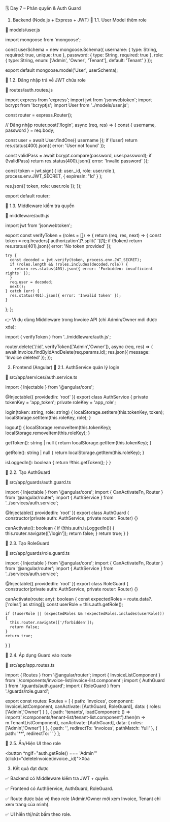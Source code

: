 🗓 Day 7 – Phân quyền & Auth Guard
1. Backend (Node.js + Express + JWT)
📌 1.1. User Model thêm role

📂 models/user.js

import mongoose from 'mongoose';

const userSchema = new mongoose.Schema({
  username: { type: String, required: true, unique: true },
  password: { type: String, required: true },
  role: { type: String, enum: ['Admin', 'Owner', 'Tenant'], default: 'Tenant' }
});

export default mongoose.model('User', userSchema);

📌 1.2. Đăng nhập trả về JWT chứa role

📂 routes/auth.routes.js

import express from 'express';
import jwt from 'jsonwebtoken';
import bcrypt from 'bcryptjs';
import User from '../models/user.js';

const router = express.Router();

// Đăng nhập
router.post('/login', async (req, res) => {
  const { username, password } = req.body;

  const user = await User.findOne({ username });
  if (!user) return res.status(400).json({ error: 'User not found' });

  const validPass = await bcrypt.compare(password, user.password);
  if (!validPass) return res.status(400).json({ error: 'Invalid password' });

  const token = jwt.sign(
    { id: user._id, role: user.role },
    process.env.JWT_SECRET,
    { expiresIn: '1d' }
  );

  res.json({ token, role: user.role });
});

export default router;

📌 1.3. Middleware kiểm tra quyền

📂 middleware/auth.js

import jwt from 'jsonwebtoken';

export const verifyToken = (roles = []) => {
  return (req, res, next) => {
    const token = req.headers['authorization']?.split(' ')[1];
    if (!token) return res.status(401).json({ error: 'No token provided' });

    try {
      const decoded = jwt.verify(token, process.env.JWT_SECRET);
      if (roles.length && !roles.includes(decoded.role)) {
        return res.status(403).json({ error: 'Forbidden: insufficient rights' });
      }
      req.user = decoded;
      next();
    } catch (err) {
      res.status(401).json({ error: 'Invalid token' });
    }
  };
};


👉 Ví dụ dùng Middleware trong Invoice API (chỉ Admin/Owner mới được xóa):

import { verifyToken } from '../middleware/auth.js';

router.delete('/:id', verifyToken(['Admin','Owner']), async (req, res) => {
  await Invoice.findByIdAndDelete(req.params.id);
  res.json({ message: 'Invoice deleted' });
});

2. Frontend (Angular)
📌 2.1. AuthService quản lý login

📂 src/app/services/auth.service.ts

import { Injectable } from '@angular/core';

@Injectable({ providedIn: 'root' })
export class AuthService {
  private tokenKey = 'app_token';
  private roleKey = 'app_role';

  login(token: string, role: string) {
    localStorage.setItem(this.tokenKey, token);
    localStorage.setItem(this.roleKey, role);
  }

  logout() {
    localStorage.removeItem(this.tokenKey);
    localStorage.removeItem(this.roleKey);
  }

  getToken(): string | null {
    return localStorage.getItem(this.tokenKey);
  }

  getRole(): string | null {
    return localStorage.getItem(this.roleKey);
  }

  isLoggedIn(): boolean {
    return !!this.getToken();
  }
}

📌 2.2. Tạo AuthGuard

📂 src/app/guards/auth.guard.ts

import { Injectable } from '@angular/core';
import { CanActivateFn, Router } from '@angular/router';
import { AuthService } from '../services/auth.service';

@Injectable({ providedIn: 'root' })
export class AuthGuard {
  constructor(private auth: AuthService, private router: Router) {}

  canActivate(): boolean {
    if (!this.auth.isLoggedIn()) {
      this.router.navigate(['/login']);
      return false;
    }
    return true;
  }
}

📌 2.3. Tạo RoleGuard

📂 src/app/guards/role.guard.ts

import { Injectable } from '@angular/core';
import { CanActivateFn, Router } from '@angular/router';
import { AuthService } from '../services/auth.service';

@Injectable({ providedIn: 'root' })
export class RoleGuard {
  constructor(private auth: AuthService, private router: Router) {}

  canActivate(route: any): boolean {
    const expectedRoles = route.data?.['roles'] as string[];
    const userRole = this.auth.getRole();

    if (!userRole || (expectedRoles && !expectedRoles.includes(userRole))) {
      this.router.navigate(['/forbidden']);
      return false;
    }
    return true;
  }
}

📌 2.4. Áp dụng Guard vào route

📂 src/app/app.routes.ts

import { Routes } from '@angular/router';
import { InvoiceListComponent } from './components/invoice-list/invoice-list.component';
import { AuthGuard } from './guards/auth.guard';
import { RoleGuard } from './guards/role.guard';

export const routes: Routes = [
  { path: 'invoices', component: InvoiceListComponent, canActivate: [AuthGuard, RoleGuard], data: { roles: ['Admin','Owner'] } },
  { path: 'tenants', loadComponent: () => import('./components/tenant-list/tenant-list.component').then(m => m.TenantListComponent), canActivate: [AuthGuard], data: { roles: ['Admin','Owner'] } },
  { path: '', redirectTo: 'invoices', pathMatch: 'full' },
  { path: '**', redirectTo: '' }
];

📌 2.5. Ẩn/Hiện UI theo role
<!-- Ví dụ trong invoice-list.component.html -->
<button *ngIf="auth.getRole() === 'Admin'" (click)="deleteInvoice(invoice._id)">Xóa</button>

3. Kết quả đạt được

✅ Backend có Middleware kiểm tra JWT + quyền.

✅ Frontend có AuthService, AuthGuard, RoleGuard.

✅ Route được bảo vệ theo role (Admin/Owner mới xem Invoice, Tenant chỉ xem trang của mình).

✅ UI hiển thị/nút bấm theo role.